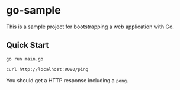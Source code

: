 # go-sample
This is a sample project for bootstrapping a web application with Go.

## Quick Start

``` shell
go run main.go
```

``` shell
curl http://localhost:8080/ping
```

You should get a HTTP response including a `pong`.


